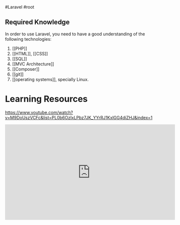#Laravel #root

## **Required Knowledge**
In order to use Laravel, you need to have a good understanding of the following technologies:

1. [[PHP]]
2. [[HTML]], [[CSS]]
3. [[SQL]]
4. [[MVC Architecture]]
5. [[Composer]]
6. [[git]]
7. [[operating systems]], specially Linux.


# Learning Resources
https://www.youtube.com/watch?v=M9DoUszVCFc&list=PL0b6OzIxLPbz7JK_YYrRJ1KxlGG4diZHJ&index=1
<iframe width="560" height="315" src="https://www.youtube.com/embed/M9DoUszVCFc?si=r6BLMnQaPeQrGzAC" title="YouTube video player" frameborder="0" allow="accelerometer; autoplay; clipboard-write; encrypted-media; gyroscope; picture-in-picture; web-share" referrerpolicy="strict-origin-when-cross-origin" allowfullscreen></iframe>

